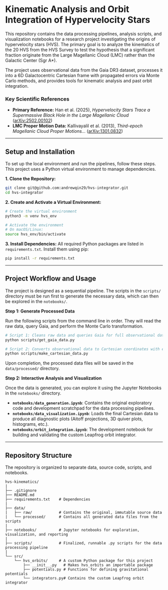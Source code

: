 # Kinematic Analysis and Orbit Integration of Hypervelocity Stars

This repository contains the data processing pipelines, analysis scripts, and visualization notebooks for a research project investigating the origins of hypervelocity stars (HVS). The primary goal is to analyze the kinematics of the 20 HVS from the HVS Survey to test the hypothesis that a significant fraction originate from the Large Magellanic Cloud (LMC) rather than the Galactic Center (Sgr A*).

The project uses observational data from the Gaia DR3 dataset, processes it into a 6D Galactocentric Cartesian frame with propagated errors via Monte Carlo methods, and provides tools for kinematic analysis and past orbit integration.

### Key Scientific References
- **Primary Reference:** Han et al. (2025), *Hypervelocity Stars Trace a Supermassive Black Hole in the Large Magellanic Cloud* ([arXiv:2502.00102](https://arxiv.org/abs/2502.00102))
- **LMC Proper Motion Data:** Kallivayalil et al. (2013), *Third-epoch Magellanic Cloud Proper Motions...* ([arXiv:1301.0832](https://arxiv.org/abs/1301.0832))

---

## Setup and Installation

To set up the local environment and run the pipelines, follow these steps. This project uses a Python virtual environment to manage dependencies.

**1. Clone the Repository:**
```bash
git clone git@github.com:andrewqin29/hvs-integrator.git
cd hvs-integrator
```

**2. Create and Activate a Virtual Environment:**
```bash
# Create the virtual environment
python3 -m venv hvs_env

# Activate the environment
# On macOS/Linux:
source hvs_env/bin/activate
```

**3. Install Dependencies:**
All required Python packages are listed in `requirements.txt`. Install them using pip:
```bash
pip install -r requirements.txt
```

---

## Project Workflow and Usage

The project is designed as a sequential pipeline. The scripts in the `scripts/` directory must be run first to generate the necessary data, which can then be explored in the `notebooks/`.

**Step 1: Generate Processed Data**

Run the following scripts from the command line in order. They will read the raw data, query Gaia, and perform the Monte Carlo transformation.

```bash
# Script 1: Cleans raw data and queries Gaia for full observational data
python scripts/get_gaia_data.py

# Script 2: Converts observational data to Cartesian coordinates with errors
python scripts/make_cartesian_data.py
```
Upon completion, the processed data files will be saved in the `data/processed/` directory.

**Step 2: Interactive Analysis and Visualization**

Once the data is generated, you can explore it using the Jupyter Notebooks in the `notebooks/` directory.

* **`notebooks/data_generation.ipynb`**: Contains the original exploratory code and development scratchpad for the data processing pipelines.
* **`notebooks/data_visualization.ipynb`**: Loads the final Cartesian data to produce all diagnostic plots (Aitoff projections, 3D quiver plots, histograms, etc.).
* **`notebooks/orbit_integration.ipynb`**: The development notebook for building and validating the custom Leapfrog orbit integrator.

---

## Repository Structure

The repository is organized to separate data, source code, scripts, and notebooks.

```
hvs-kinematics/
|
├── .gitignore         
├── README.md          
├── requirements.txt    # Dependencies
|
├── data/
|   ├── raw/            # Contains the original, immutable source data
|   └── processed/      # Contains all generated data files from the scripts
|
├── notebooks/          # Jupyter notebooks for exploration, visualization, and reporting
|
├── scripts/            # Finalized, runnable .py scripts for the data processing pipeline
|
└── src/
    └── hvs_orbits/     # A custom Python package for this project
        ├── __init__.py   # Makes hvs_orbits an importable package
        ├── potentials.py # Functions for defining gravitational potentials
        └── integrators.py# Contains the custom Leapfrog orbit integrator
